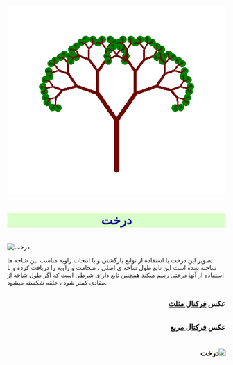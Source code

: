 ![alt text](../assets/images/tree.PNG "Team Picture")


<html>

<body>
<h1 style="text-align: center; font-family: Tahoma; color: rgb(19, 21, 149); background-color: rgba(191, 255, 162, 0.565);">درخت</h1>
<br>
<img src="tree.png" alt="درخت" width="500" >
<br>

تصویر این درخت با استفاده از توابع بازگشتی و با انتخاب زاویه مناسب بین شاخه ها ساخته شده است
این تابع طول شاخه ی اصلی ، ضخامت و زاویه را دریافت کرده و با استفاده از آنها درختی رسم میکند
همچنین تابع دارای شرطی است که اگر طول شاخه از مقادی کمتر شود ، حلقه شکسته میشود.
<br>
<br>
<div style="font-weight: bold; font-size: larger;" dir="rtl">
عکس
<a href="https://zahrafayazi.github.io/post-triangle/">
   فرکتال مثلث
</a>
</div>
<br>
<br>
<div style="font-weight: bold; font-size: larger;" dir="rtl">
    عکس
    <a href="https://zahrafayazi.github.io/post-square/">
       فرکتال مربع
    </a>



<br>
<br><br>
<img src="Screenshot 2023-11-11 212700.png" alt="درخت" width="600" >
<br>


